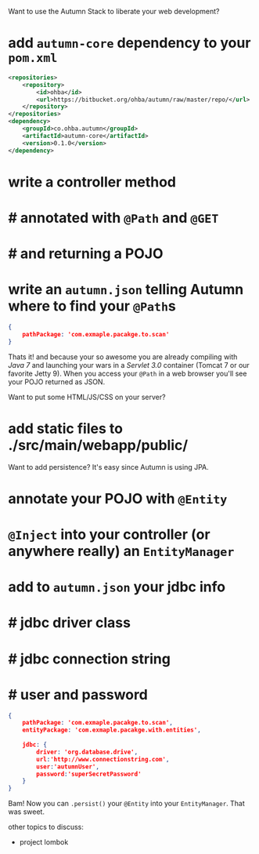 Want to use the Autumn Stack to liberate your web development?

# add `autumn-core` dependency to your `pom.xml`

```xml
<repositories>
    <repository>
        <id>ohba</id>
        <url>https://bitbucket.org/ohba/autumn/raw/master/repo/</url>
    </repository>
</repositories>
<dependency>
    <groupId>co.ohba.autumn</groupId>
    <artifactId>autumn-core</artifactId>
    <version>0.1.0</version>
</dependency>
```

# write a controller method
# # annotated with `@Path` and `@GET`
# # and returning a POJO
# write an `autumn.json` telling Autumn where to find your `@Path`s
```json
{
    pathPackage: 'com.exmaple.pacakge.to.scan'
}
```
Thats it! and because your so awesome you are already compiling with *Java 7*
and launching your wars in a *Servlet 3.0* container (Tomcat 7 or our favorite Jetty 9).
When you access your `@Path` in a web browser you'll see your POJO returned as JSON.

Want to put some HTML/JS/CSS on your server? 

# add static files to ./src/main/webapp/public/ 

Want to add persistence? It's easy since Autumn is using JPA.

# annotate your POJO with `@Entity`
# `@Inject` into your controller (or anywhere really) an `EntityManager`
# add to `autumn.json` your jdbc info
# # jdbc driver class
# # jdbc connection string
# # user and password
```json
{
    pathPackage: 'com.exmaple.pacakge.to.scan',
    entityPackage: 'com.exmaple.pacakge.with.entities',
    
    jdbc: {
        driver: 'org.database.drive',
        url:'http://www.connectionstring.com',
        user:'autumnUser',
        password:'superSecretPassword'
    }
}
```
Bam! Now you can `.persist()` your `@Entity` into your `EntityManager`. That was sweet.

other topics to discuss:
* project lombok